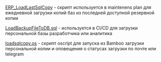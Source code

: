 [ERP_LoadLastSqlCopy](ERP_LoadLastSqlCopy.sql) - скрипт используется в maintenens plan для ежедневной загрузки копий баз из последней доступной резервной копии

[LoadBackupFileToDB.sql](LoadBackupFileToDB.sql) - используется в CI/CD для загрузки персональной базы разработчика или аналитика

[loadsqlcopy.os](loadsqlcopy.os) - скрипт oscript для запуска из Bamboo загрузки персональной копии и оповещения о статусах загрузки по почте или telegram